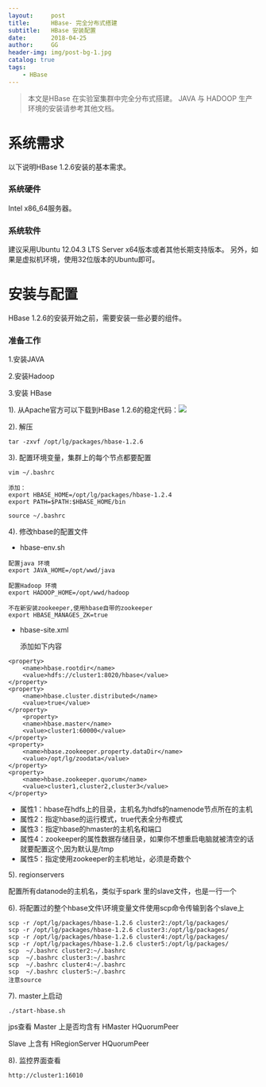 ```yaml
---
layout:     post
title:      HBase- 完全分布式搭建
subtitle:   HBase 安装配置
date:       2018-04-25
author:     GG
header-img: img/post-bg-1.jpg
catalog: true
tags:
    - HBase
---
```




>  
>  本文是HBase 在实验室集群中完全分布式搭建。
>  JAVA 与 HADOOP 生产环境的安装请参考其他文档。
> 

#	系统需求
以下说明HBase 1.2.6安装的基本需求。
###	系统硬件
Intel x86_64服务器。
### 系统软件
建议采用Ubuntu 12.04.3 LTS Server x64版本或者其他长期支持版本。
另外，如果是虚拟机环境，使用32位版本的Ubuntu即可。


#	安装与配置
HBase 1.2.6的安装开始之前，需要安装一些必要的组件。
###	准备工作
1.安装JAVA

2.安装Hadoop

3.安装 HBase

1). 从Apache官方可以下载到HBase 1.2.6的稳定代码：![](http://mirror.bit.edu.cn/apache/hbase/stable/)

2). 解压
```
tar -zxvf /opt/lg/packages/hbase-1.2.6
```

3). 配置环境变量，集群上的每个节点都要配置 
```
vim ~/.bashrc

添加：
export HBASE_HOME=/opt/lg/packages/hbase-1.2.4
export PATH=$PATH:$HBASE_HOME/bin

source ~/.bashrc
```

4). 修改hbase的配置文件 

* hbase-env.sh

```
配置java 环境
export JAVA_HOME=/opt/wwd/java

配置Hadoop 环境
export HADOOP_HOME=/opt/wwd/hadoop

不在新安装zookeeper,使用hbase自带的zookeeper
export HBASE_MANAGES_ZK=true
```


* hbase-site.xml 

   添加如下内容

```
<property>
	<name>hbase.rootdir</name>
	<value>hdfs://cluster1:8020/hbase</value>
</property>
<property>
	<name>hbase.cluster.distributed</name>
	<value>true</value>
</property>
	<property>
	<name>hbase.master</name>
	<value>cluster1:60000</value>
</property>
<property>
	<name>hbase.zookeeper.property.dataDir</name>
	<value>/opt/lg/zoodata</value>
</property>
<property>
	<name>hbase.zookeeper.quorum</name>
	<value>cluster1,cluster2,cluster3</value>
</property>    
```

- 属性1：hbase在hdfs上的目录，主机名为hdfs的namenode节点所在的主机 
- 属性2：指定hbase的运行模式，true代表全分布模式 
- 属性3：指定hbase的hmaster的主机名和端口 
- 属性4：zookeeper的属性数据存储目录，如果你不想重启电脑就被清空的话就要配置这个,因为默认是/tmp
- 属性5：指定使用zookeeper的主机地址，必须是奇数个 


5). regionservers

  配置所有datanode的主机名，类似于spark 里的slave文件，也是一行一个

6). 将配置过的整个hbase文件\环境变量文件使用scp命令传输到各个slave上

```
scp -r /opt/lg/packages/hbase-1.2.6 cluster2:/opt/lg/packages/
scp -r /opt/lg/packages/hbase-1.2.6 cluster3:/opt/lg/packages/
scp -r /opt/lg/packages/hbase-1.2.6 cluster4:/opt/lg/packages/
scp -r /opt/lg/packages/hbase-1.2.6 cluster5:/opt/lg/packages/
scp  ~/.bashrc cluster2:~/.bashrc
scp  ~/.bashrc cluster3:~/.bashrc
scp  ~/.bashrc cluster4:~/.bashrc
scp  ~/.bashrc cluster5:~/.bashrc
注意source
```

7). master上启动

```
./start-hbase.sh
```

jps查看 Master 上是否均含有 HMaster  HQuorumPeer

Slave 上含有  HRegionServer  HQuorumPeer

8). 监控界面查看
```
http://cluster1:16010
```

